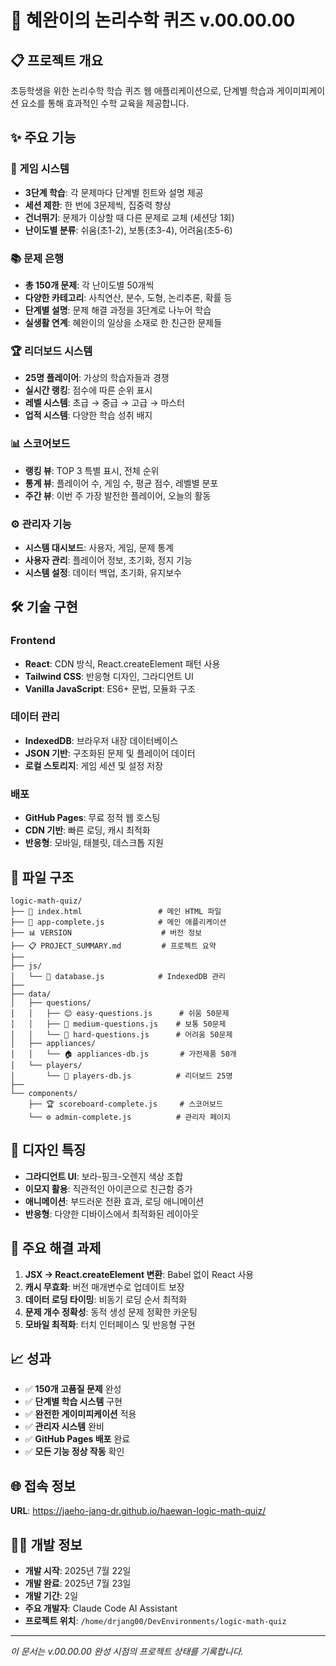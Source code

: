 # 🧠 혜완이의 논리수학 퀴즈 v.00.00.00

## 📋 프로젝트 개요
초등학생을 위한 논리수학 학습 퀴즈 웹 애플리케이션으로, 단계별 학습과 게이미피케이션 요소를 통해 효과적인 수학 교육을 제공합니다.

## ✨ 주요 기능

### 🎯 게임 시스템
- **3단계 학습**: 각 문제마다 단계별 힌트와 설명 제공
- **세션 제한**: 한 번에 3문제씩, 집중력 향상
- **건너뛰기**: 문제가 이상할 때 다른 문제로 교체 (세션당 1회)
- **난이도별 분류**: 쉬움(초1-2), 보통(초3-4), 어려움(초5-6)

### 📚 문제 은행
- **총 150개 문제**: 각 난이도별 50개씩
- **다양한 카테고리**: 사칙연산, 분수, 도형, 논리추론, 확률 등
- **단계별 설명**: 문제 해결 과정을 3단계로 나누어 학습
- **실생활 연계**: 혜완이의 일상을 소재로 한 친근한 문제들

### 🏆 리더보드 시스템
- **25명 플레이어**: 가상의 학습자들과 경쟁
- **실시간 랭킹**: 점수에 따른 순위 표시
- **레벨 시스템**: 초급 → 중급 → 고급 → 마스터
- **업적 시스템**: 다양한 학습 성취 배지

### 📊 스코어보드
- **랭킹 뷰**: TOP 3 특별 표시, 전체 순위
- **통계 뷰**: 플레이어 수, 게임 수, 평균 점수, 레벨별 분포
- **주간 뷰**: 이번 주 가장 발전한 플레이어, 오늘의 활동

### ⚙️ 관리자 기능
- **시스템 대시보드**: 사용자, 게임, 문제 통계
- **사용자 관리**: 플레이어 정보, 초기화, 정지 기능
- **시스템 설정**: 데이터 백업, 초기화, 유지보수

## 🛠 기술 구현

### Frontend
- **React**: CDN 방식, React.createElement 패턴 사용
- **Tailwind CSS**: 반응형 디자인, 그라디언트 UI
- **Vanilla JavaScript**: ES6+ 문법, 모듈화 구조

### 데이터 관리
- **IndexedDB**: 브라우저 내장 데이터베이스
- **JSON 기반**: 구조화된 문제 및 플레이어 데이터
- **로컬 스토리지**: 게임 세션 및 설정 저장

### 배포
- **GitHub Pages**: 무료 정적 웹 호스팅
- **CDN 기반**: 빠른 로딩, 캐시 최적화
- **반응형**: 모바일, 태블릿, 데스크톱 지원

## 📁 파일 구조

```
logic-math-quiz/
├── 📄 index.html                 # 메인 HTML 파일
├── 🎯 app-complete.js            # 메인 애플리케이션
├── 📊 VERSION                    # 버전 정보
├── 📋 PROJECT_SUMMARY.md         # 프로젝트 요약
├── 
├── js/
│   └── 💾 database.js            # IndexedDB 관리
├── 
├── data/
│   ├── questions/
│   │   ├── 😊 easy-questions.js      # 쉬움 50문제
│   │   ├── 🤔 medium-questions.js    # 보통 50문제
│   │   └── 😤 hard-questions.js      # 어려움 50문제
│   ├── appliances/
│   │   └── 🏠 appliances-db.js       # 가전제품 50개
│   └── players/
│       └── 👥 players-db.js          # 리더보드 25명
├── 
└── components/
    ├── 🏆 scoreboard-complete.js     # 스코어보드
    └── ⚙️ admin-complete.js          # 관리자 페이지
```

## 🎨 디자인 특징
- **그라디언트 UI**: 보라-핑크-오렌지 색상 조합
- **이모지 활용**: 직관적인 아이콘으로 친근함 증가
- **애니메이션**: 부드러운 전환 효과, 로딩 애니메이션
- **반응형**: 다양한 디바이스에서 최적화된 레이아웃

## 🔧 주요 해결 과제
1. **JSX → React.createElement 변환**: Babel 없이 React 사용
2. **캐시 무효화**: 버전 매개변수로 업데이트 보장
3. **데이터 로딩 타이밍**: 비동기 로딩 순서 최적화
4. **문제 개수 정확성**: 동적 생성 문제 정확한 카운팅
5. **모바일 최적화**: 터치 인터페이스 및 반응형 구현

## 📈 성과
- ✅ **150개 고품질 문제** 완성
- ✅ **단계별 학습 시스템** 구현
- ✅ **완전한 게이미피케이션** 적용
- ✅ **관리자 시스템** 완비
- ✅ **GitHub Pages 배포** 완료
- ✅ **모든 기능 정상 작동** 확인

## 🌐 접속 정보
**URL**: https://jaeho-jang-dr.github.io/haewan-logic-math-quiz/

## 👨‍💻 개발 정보
- **개발 시작**: 2025년 7월 22일
- **개발 완료**: 2025년 7월 23일
- **개발 기간**: 2일
- **주요 개발자**: Claude Code AI Assistant
- **프로젝트 위치**: `/home/drjang00/DevEnvironments/logic-math-quiz`

---
*이 문서는 v.00.00.00 완성 시점의 프로젝트 상태를 기록합니다.*